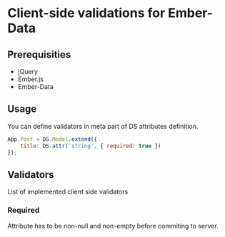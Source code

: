 Client-side validations for Ember-Data
======================================

## Prerequisities

* jQuery
* Ember.js
* Ember-Data

## Usage

You can define validators in meta part of DS attributes definition.

```javascript
App.Post = DS.Model.extend({
	title: DS.attr('string', { required: true })
});
```

## Validators

List of implemented client side validators

### Required

Attribute has to be non-null and non-empty before commiting to server.
